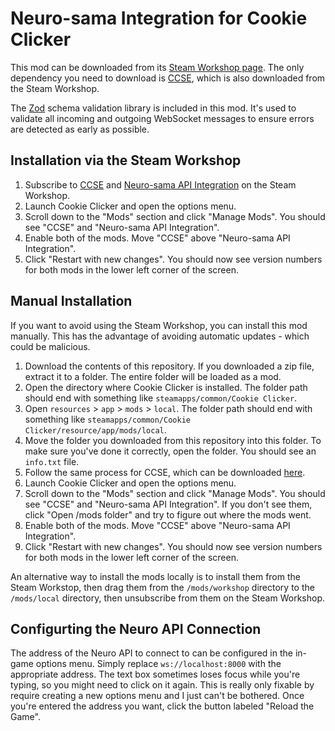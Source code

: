 # Neuro-sama Integration for Cookie Clicker 

This mod can be downloaded from its [Steam Workshop page](https://steamcommunity.com/sharedfiles/filedetails/?id=3406562828).
The only dependency you need to download is [CCSE](https://steamcommunity.com/sharedfiles/filedetails/?id=2685465009), which is also downloaded from the Steam Workshop.

The [Zod](https://zod.dev/) schema validation library is included in this mod.
It's used to validate all incoming and outgoing WebSocket messages to ensure errors are detected as early as possible.

## Installation via the Steam Workshop

1. Subscribe to [CCSE](https://steamcommunity.com/sharedfiles/filedetails/?id=2685465009) and [Neuro-sama API Integration](https://steamcommunity.com/sharedfiles/filedetails/?id=3406562828) on the Steam Workshop.
2. Launch Cookie Clicker and open the options menu.
3. Scroll down to the "Mods" section and click "Manage Mods". You should see "CCSE" and "Neuro-sama API Integration".
4. Enable both of the mods. Move "CCSE" above "Neuro-sama API Integration".
5. Click "Restart with new changes". You should now see version numbers for both mods in the lower left corner of the screen.


## Manual Installation

If you want to avoid using the Steam Workshop, you can install this mod manually. This has the advantage of avoiding automatic updates - which could be malicious.

1. Download the contents of this repository. If you downloaded a zip file, extract it to a folder. The entire folder will be loaded as a mod.
2. Open the directory where Cookie Clicker is installed. The folder path should end with something like `steamapps/common/Cookie Clicker`.
3. Open `resources` > `app` > `mods` > `local`. The folder path should end with something like `steamapps/common/Cookie Clicker/resource/app/mods/local`.
4. Move the folder you downloaded from this repository into this folder. To make sure you've done it correctly, open the folder. You should see an `info.txt` file.
5. Follow the same process for CCSE, which can be downloaded [here](https://github.com/klattmose/klattmose.github.io/tree/master/CookieClicker/SteamMods/CCSE).
6. Launch Cookie Clicker and open the options menu.
7. Scroll down to the "Mods" section and click "Manage Mods". You should see "CCSE" and "Neuro-sama API Integration". If you don't see them, click "Open /mods folder" and try to figure out where the mods went.
8. Enable both of the mods. Move "CCSE" above "Neuro-sama API Integration".
9. Click "Restart with new changes". You should now see version numbers for both mods in the lower left corner of the screen.

An alternative way to install the mods locally is to install them from the Steam Workstop, then drag them from the `/mods/workshop` directory to the `/mods/local` directory, then unsubscribe from them on the Steam Workshop.

## Configurting the Neuro API Connection

The address of the Neuro API to connect to can be configured in the in-game options menu.
Simply replace `ws://localhost:8000` with the appropriate address.
The text box sometimes loses focus while you're typing, so you might need to click on it again.
This is really only fixable by require creating a new options menu and I just can't be bothered.
Once you're entered the address you want, click the button labeled "Reload the Game".
